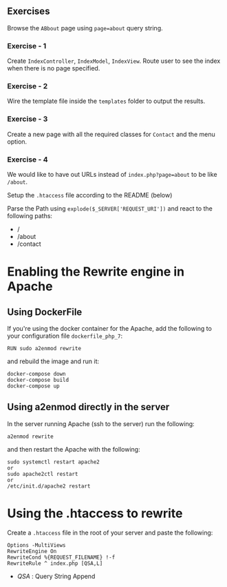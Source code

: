 ## Exercises ##

Browse the `ABbout` page using `page=about` query string.

### Exercise - 1 ###

Create `IndexController`, `IndexModel`, `IndexView`. Route user to see the index when there is no page specified. 

### Exercise - 2 ###

Wire the template file inside the `templates` folder to output the results.

### Exercise - 3 ###

Create a new page with all the required classes for `Contact` and the menu option.

### Exercise - 4 ###

We would like to have out URLs instead of `index.php?page=about` to be like `/about`.

Setup the `.htaccess` file according to the README (below)

Parse the Path using `explode($_SERVER['REQUEST_URI'])` and react to the following paths:

- /
- /about
- /contact


# Enabling the Rewrite engine in Apache #

## Using DockerFile ##

If you're using the docker container for the Apache, add the following to your configuration file `dockerfile_php_7`:

```
RUN sudo a2enmod rewrite
```

and rebuild the image and run it:

```
docker-compose down
docker-compose build
docker-compose up
```


## Using a2enmod directly in the server ##

In the server running Apache (ssh to the server) run the following:

```
a2enmod rewrite
```

and then restart the Apache with the following:

```
sudo systemctl restart apache2
or
sudo apache2ctl restart
or
/etc/init.d/apache2 restart
```

# Using the .htaccess to rewrite #

Create a `.htaccess` file in the root of your server and paste the following:

```
Options -MultiViews
RewriteEngine On
RewriteCond %{REQUEST_FILENAME} !-f
RewriteRule ^ index.php [QSA,L]
```

- *QSA* : Query String Append

